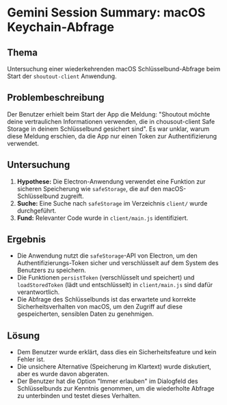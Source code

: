 # Gemini Session Summary: macOS Keychain-Abfrage

## Thema
Untersuchung einer wiederkehrenden macOS Schlüsselbund-Abfrage beim Start der `shoutout-client` Anwendung.

## Problembeschreibung
Der Benutzer erhielt beim Start der App die Meldung: "Shoutout möchte deine vertraulichen Informationen verwenden, die in chousout-client Safe Storage in deinem Schlüsselbund gesichert sind". Es war unklar, warum diese Meldung erschien, da die App nur einen Token zur Authentifizierung verwendet.

## Untersuchung
1.  **Hypothese:** Die Electron-Anwendung verwendet eine Funktion zur sicheren Speicherung wie `safeStorage`, die auf den macOS-Schlüsselbund zugreift.
2.  **Suche:** Eine Suche nach `safeStorage` im Verzeichnis `client/` wurde durchgeführt.
3.  **Fund:** Relevanter Code wurde in `client/main.js` identifiziert.

## Ergebnis
- Die Anwendung nutzt die `safeStorage`-API von Electron, um den Authentifizierungs-Token sicher und verschlüsselt auf dem System des Benutzers zu speichern.
- Die Funktionen `persistToken` (verschlüsselt und speichert) und `loadStoredToken` (lädt und entschlüsselt) in `client/main.js` sind dafür verantwortlich.
- Die Abfrage des Schlüsselbunds ist das erwartete und korrekte Sicherheitsverhalten von macOS, um den Zugriff auf diese gespeicherten, sensiblen Daten zu genehmigen.

## Lösung
- Dem Benutzer wurde erklärt, dass dies ein Sicherheitsfeature und kein Fehler ist.
- Die unsichere Alternative (Speicherung im Klartext) wurde diskutiert, aber es wurde davon abgeraten.
- Der Benutzer hat die Option "Immer erlauben" im Dialogfeld des Schlüsselbunds zur Kenntnis genommen, um die wiederholte Abfrage zu unterbinden und testet dieses Verhalten.
